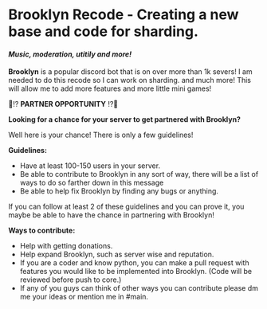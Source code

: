 # Brooklyn Recode - Creating a new base and code for sharding.
#### *Music, moderation, utitily and more!*


**Brooklyn** is a popular discord bot that is on over more than 1k severs! I am needed to do this recode so I can work on sharding. and much more! This will allow me to add more features and more little mini games!




:mega::interrobang: **PARTNER OPPORTUNITY** :interrobang::mega:

**Looking for a chance for your server to get partnered with Brooklyn?**

Well here is your chance! There is only a few guidelines!

**Guidelines:**
- Have at least 100-150 users in your server. 
- Be able to contribute to Brooklyn in any sort of way, there will be a list of ways to do so farther down in this message
- Be able to help fix Brooklyn by finding any bugs or anything.

If you can follow at least 2 of these guidelines and you can prove it, you maybe be able to have the chance in partnering with Brooklyn!

**Ways to contribute:**
- Help with getting donations. 
- Help expand Brooklyn, such as server wise and reputation.
- If you are a coder and know python, you can make a pull request with features you would like to be implemented into Brooklyn. (Code will be reviewed before push to core.)
- If any of you guys can think of other ways you can contribute please dm me your ideas or mention me in #main.

